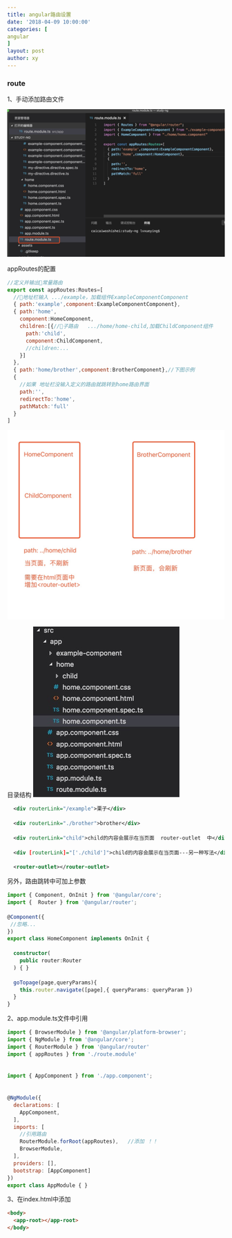 ```yaml
---
title: angular路由设置
date: '2018-04-09 10:00:00'
categories: [
angular
]
layout: post
author: xy
---
```


### route

1、手动添加路由文件

![添加路由文件](/images/angular/1.jpg)

appRoutes的配置

```javascript
//定义并输出常量路由
export const appRoutes:Routes=[
  //地址栏输入 .../example，加载组件ExampleComponentComponent
  { path:'example',component:ExampleComponentComponent},
  { path:'home',
    component:HomeComponent,
    children:[{//子路由   .../home/home-child,加载ChildComponent组件
      path:'child',
      component:ChildComponent,
      //children:...
    }]
  },
  { path:'home/brother',component:BrotherComponent},//下图示例
  {
    //如果 地址栏没输入定义的路由就跳转到home路由界面
    path:'',
    redirectTo:'home',
    pathMatch:'full'
  }
]
```
![子路由的区别](/images/angular/2.jpg)


目录结构
![目录结构](/images/angular/3.jpg)

```xml html
  <div routerLink="/example">栗子</div>

  <div routerLink="./brother">brother</div>

  <div routerLink="child">child的内容会展示在当页面  router-outlet  中</div>

  <div [routerLink]="['./child']">child的内容会展示在当页面---另一种写法</div>

  <router-outlet></router-outlet>
```

另外，路由跳转中可加上参数

```typescript
import { Component, OnInit } from '@angular/core';
import {  Router } from '@angular/router';

@Component({
 //忽略...
})
export class HomeComponent implements OnInit {

  constructor(
    public router:Router
  ) { }

  goTopage(page,queryParams){
    this.router.navigate([page],{ queryParams: queryParam })
  }
}
```

2、app.module.ts文件中引用

```javascript
import { BrowserModule } from '@angular/platform-browser';
import { NgModule } from '@angular/core';
import { RouterModule } from '@angular/router'
import { appRoutes } from './route.module'


import { AppComponent } from './app.component';


@NgModule({
  declarations: [
    AppComponent,
  ],
  imports: [
    //引用路由
    RouterModule.forRoot(appRoutes),   //添加 ！！
    BrowserModule,
  ],
  providers: [],
  bootstrap: [AppComponent]
})
export class AppModule { }
```

3、在index.html中添加

```html
<body>
  <app-root></app-root>
</body>
```